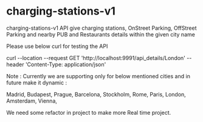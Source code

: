 # charging-stations-v1
charging-stations-v1 API give charging stations, OnStreet Parking, OffStreet Parking and nearby PUB and Restaurants details within the given city name

Please use below curl for testing the API

curl --location --request GET 'http://localhost:9991/api_details/London'
--header 'Content-Type: application/json'

Note : Currently we are supporting only for below mentioned cities and in future make it dynamic :

Madrid, Budapest, Prague, Barcelona, Stockholm, Rome, Paris, London, Amsterdam, Vienna,

We need some refactor in project to make more Real time project.
